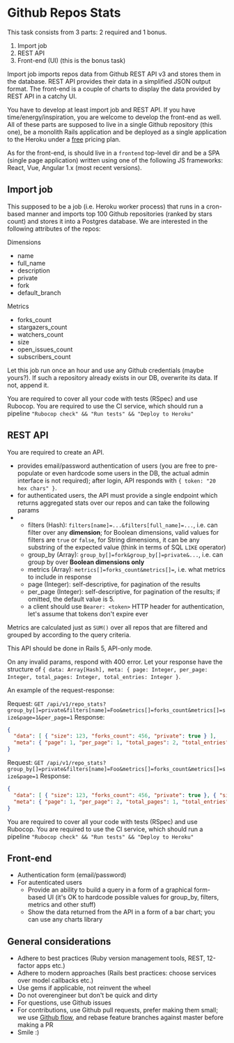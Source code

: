 # Github Repos Stats

This task consists from 3 parts: 2 required and 1 bonus.

1. Import job
2. REST API
3. Front-end (UI) (this is the bonus task)

Import job imports repos data from Github REST API v3 and stores them in the database. REST API provides their data in a simplified JSON output format. The front-end is a couple of charts to display the data provided by REST API in a catchy UI.

You have to develop at least import job and REST API. If you have time/energy/inspiration, you are welcome to develop the front-end as well. All of these parts are supposed to live in a single Github repository (this one), be a monolith Rails application and be deployed as a single application to the Heroku under a [free](https://www.heroku.com/pricing) pricing plan.

As for the front-end, is should live in a `frontend` top-level dir and be a SPA (single page application) written using one of the following JS frameworks: React, Vue, Angular 1.x (most recent versions).

## Import job

This supposed to be a job (i.e. Heroku worker process) that runs in a cron-based manner and imports top 100 Github repositories (ranked by stars count) and stores it into a Postgres database. We are interested in the following attributes of the repos:

Dimensions

* name
* full_name
* description
* private
* fork
* default_branch

Metrics

* forks_count
* stargazers_count
* watchers_count
* size
* open_issues_count
* subscribers_count
  
Let this job run once an hour and use any Github credentials (maybe yours?). If such a repository already exists in our DB, overwrite its data. If not, append it.

You are required to cover all your code with tests (RSpec) and use Rubocop. You are required to use the CI service, which should run a pipeline `"Rubocop check" && "Run tests" && "Deploy to Heroku"`

## REST API

You are required to create an API.

* provides email/password authentication of users (you are free to pre-populate or even hardcode some users in the DB, the actual admin interface is not required); after login, API responds with `{ token: "20 hex chars" }`.
* for authenticated users, the API must provide a single endpoint which returns aggregated stats over our repos and can take the following params
* * filters (Hash): `filters[name]=...&filters[full_name]=...`, i.e. can filter over any **dimension**; for Boolean dimensions, valid values for filters are `true` or `false`, for String dimensions, it can be any substring of the expected value (think in terms of SQL `LIKE` operator)
  * group_by (Array): `group_by[]=fork&group_by[]=private&...`, i.e. can group by over **Boolean dimensions only**
  * metrics (Array): `metrics[]=forks_count&metrics[]=`, i.e. what metrics to include in response
  * page (Integer): self-descriptive, for pagination of the results
  * per_page (Integer): self-descriptive, for pagination of the results; if omitted, the default value is 5.
  * a client should use `Bearer: <token>` HTTP header for authentication, let's assume that tokens don't expire ever

Metrics are calculated just as `SUM()` over all repos that are filtered and grouped by according to the query criteria.

This API should be done in Rails 5, API-only mode.

On any invalid params, respond with 400 error. Let your response have the structure of `{ data: Array[Hash], meta: { page: Integer, per_page: Integer, total_pages: Integer, total_entries: Integer }`.

An example of the request-response:

Request: `GET /api/v1/repo_stats?group_by[]=private&filters[name]=Foo&metrics[]=forks_count&metrics[]=size&page=1&per_page=1`
Response:

```json
{
  "data": [ { "size": 123, "forks_count": 456, "private": true } ],
  "meta": { "page": 1, "per_page": 1, "total_pages": 2, "total_entries": 2 }
}
```

Request: `GET /api/v1/repo_stats?group_by[]=private&filters[name]=Foo&metrics[]=forks_count&metrics[]=size&page=1`
Response:

```json
{
  "data": [ { "size": 123, "forks_count": 456, "private": true }, { "size": 789, "forks_count": 42, "private": false } ],
  "meta": { "page": 1, "per_page": 2, "total_pages": 1, "total_entries": 2 }
}
```

You are required to cover all your code with tests (RSpec) and use Rubocop. You are required to use the CI service, which should run a pipeline `"Rubocop check" && "Run tests" && "Deploy to Heroku"`

## Front-end

* Authentication form (email/password)
* For autenticated users
  * Provide an ability to build a query in a form of a graphical form-based UI (it's OK to hardcode possible values for group_by, filters, metrics and other stuff)
  * Show the data returned from the API in a form of a bar chart; you can use any charts library

## General considerations

* Adhere to best practices (Ruby version management tools, REST, 12-factor apps etc.)
* Adhere to modern approaches (Rails best practices: choose services over model callbacks etc.)
* Use gems if applicable, not reinvent the wheel
* Do not overengineer but don't be quick and dirty
* For questions, use Github issues
* For contributions, use Github pull requests, prefer making them small; we use [Github flow](https://guides.github.com/introduction/flow/), and rebase feature branches against master before making a PR
* Smile :)

